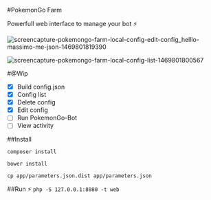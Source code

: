 
#PokemonGo Farm

Powerfull web interface to manage your bot ⚡️

![screencapture-pokemongo-farm-local-config-edit-config_helllo-massimo-me-json-1469801819390](https://cloud.githubusercontent.com/assets/5167596/17251191/f5b93ac2-55a7-11e6-9cf6-dd83c21c1ce0.png)

![screencapture-pokemongo-farm-local-config-list-1469801800567](https://cloud.githubusercontent.com/assets/5167596/17251192/f5b93f04-55a7-11e6-97af-915a0abee81e.png)


#@Wip

- [x] Build config.json
- [x] Config list
- [X] Delete config
- [X] Edit config
- [ ] Run PokemonGo-Bot
- [ ] View activity

##Install 

`composer install`

`bower install`

`cp app/parameters.json.dist app/parameters.json`

##Run ⚡️
`php -S 127.0.0.1:8080 -t web`